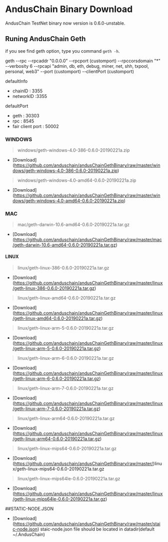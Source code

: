 # AndusChain Binary Download

AndusChain TestNet binary now version is 0.6.0-unstable.

## Runing AndusChain Geth

if you see find geth option, type you command ```geth -h```.

geth --rpc --rpcaddr "0.0.0.0" --rpcport (customport) --rpccorsdomain "*" --verbosity 6 --rpcapi "admin, db, eth, debug, miner, net, shh, txpool, personal, web3" --port (customport) --clientPort (customport)

defaultInfo
- chainID : 3355
- networkID :3355

defaultPort
- geth : 30303
- rpc : 8545
- fair client port : 50002

### WINDOWS
>windows/geth-windows-4.0-386-0.6.0-20190221a.zip
- [Download] (https://github.com/anduschain/andusChainGethBinary/raw/master/windows/geth-windows-4.0-386-0.6.0-20190221a.zip)
>windows/geth-windows-4.0-amd64-0.6.0-20190221a.zip
- [Download] (https://github.com/anduschain/andusChainGethBinary/raw/master/windows/geth-windows-4.0-amd64-0.6.0-20190221a.zip)

### MAC
>mac/geth-darwin-10.6-amd64-0.6.0-20190221a.tar.gz
- [Download] (https://github.com/anduschain/andusChainGethBinary/raw/master/mac/geth-darwin-10.6-amd64-0.6.0-20190221a.tar.gz)

#### LINUX
>linux/geth-linux-386-0.6.0-20190221a.tar.gz
- [Download] (https://github.com/anduschain/andusChainGethBinary/raw/master/linux/geth-linux-386-0.6.0-20190221a.tar.gz)
>linux/geth-linux-amd64-0.6.0-20190221a.tar.gz
- [Download] (https://github.com/anduschain/andusChainGethBinary/raw/master/linux/geth-linux-amd64-0.6.0-20190221a.tar.gz)
>linux/geth-linux-arm-5-0.6.0-20190221a.tar.gz
- [Download] (https://github.com/anduschain/andusChainGethBinary/raw/master/linux/geth-linux-arm-5-0.6.0-20190221a.tar.gz)
>linux/geth-linux-arm-6-0.6.0-20190221a.tar.gz
- [Download] (https://github.com/anduschain/andusChainGethBinary/raw/master/linux/geth-linux-arm-6-0.6.0-20190221a.tar.gz)
>linux/geth-linux-arm-7-0.6.0-20190221a.tar.gz
- [Download] (https://github.com/anduschain/andusChainGethBinary/raw/master/linux/geth-linux-arm-7-0.6.0-20190221a.tar.gz)
>linux/geth-linux-arm64-0.6.0-20190221a.tar.gz
- [Download] (https://github.com/anduschain/andusChainGethBinary/raw/master/linux/geth-linux-arm64-0.6.0-20190221a.tar.gz)
>linux/geth-linux-mips64-0.6.0-20190221a.tar.gz
- [Download] (https://github.com/anduschain/andusChainGethBinary/raw/master/)linux/geth-linux-mips64-0.6.0-20190221a.tar.gz
>linux/geth-linux-mips64le-0.6.0-20190221a.tar.gz
- [Download] (https://github.com/anduschain/andusChainGethBinary/raw/master/linux/geth-linux-mips64le-0.6.0-20190221a.tar.gz)

##STATIC-NODE.JSON
- [Download] (https://github.com/anduschain/andusChainGethBinary/raw/master/staic-node.json)
staic-node.json file should be located in datadir(default ~/.AndusChain) 